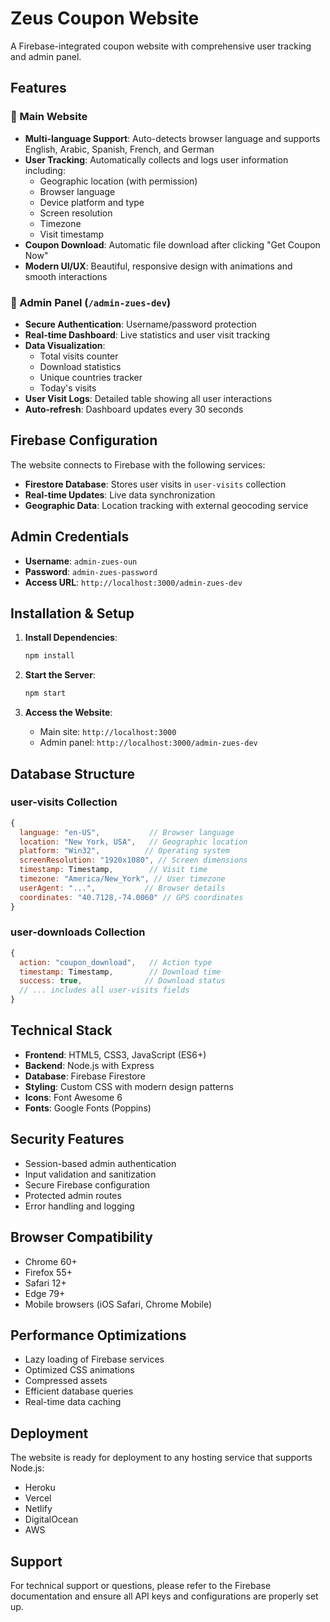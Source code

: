 # Zeus Coupon Website

A Firebase-integrated coupon website with comprehensive user tracking and admin panel.

## Features

### 🎯 Main Website
- **Multi-language Support**: Auto-detects browser language and supports English, Arabic, Spanish, French, and German
- **User Tracking**: Automatically collects and logs user information including:
  - Geographic location (with permission)
  - Browser language
  - Device platform and type
  - Screen resolution
  - Timezone
  - Visit timestamp
- **Coupon Download**: Automatic file download after clicking "Get Coupon Now"
- **Modern UI/UX**: Beautiful, responsive design with animations and smooth interactions

### 🔐 Admin Panel (`/admin-zues-dev`)
- **Secure Authentication**: Username/password protection
- **Real-time Dashboard**: Live statistics and user visit tracking
- **Data Visualization**: 
  - Total visits counter
  - Download statistics
  - Unique countries tracker
  - Today's visits
- **User Visit Logs**: Detailed table showing all user interactions
- **Auto-refresh**: Dashboard updates every 30 seconds

## Firebase Configuration

The website connects to Firebase with the following services:
- **Firestore Database**: Stores user visits in `user-visits` collection
- **Real-time Updates**: Live data synchronization
- **Geographic Data**: Location tracking with external geocoding service

## Admin Credentials

- **Username**: `admin-zues-oun`
- **Password**: `admin-zues-password`
- **Access URL**: `http://localhost:3000/admin-zues-dev`

## Installation & Setup

1. **Install Dependencies**:
   ```bash
   npm install
   ```

2. **Start the Server**:
   ```bash
   npm start
   ```

3. **Access the Website**:
   - Main site: `http://localhost:3000`
   - Admin panel: `http://localhost:3000/admin-zues-dev`

## Database Structure

### user-visits Collection
```javascript
{
  language: "en-US",           // Browser language
  location: "New York, USA",   // Geographic location
  platform: "Win32",          // Operating system
  screenResolution: "1920x1080", // Screen dimensions
  timestamp: Timestamp,        // Visit time
  timezone: "America/New_York", // User timezone
  userAgent: "...",           // Browser details
  coordinates: "40.7128,-74.0060" // GPS coordinates
}
```

### user-downloads Collection
```javascript
{
  action: "coupon_download",   // Action type
  timestamp: Timestamp,        // Download time
  success: true,              // Download status
  // ... includes all user-visits fields
}
```

## Technical Stack

- **Frontend**: HTML5, CSS3, JavaScript (ES6+)
- **Backend**: Node.js with Express
- **Database**: Firebase Firestore
- **Styling**: Custom CSS with modern design patterns
- **Icons**: Font Awesome 6
- **Fonts**: Google Fonts (Poppins)

## Security Features

- Session-based admin authentication
- Input validation and sanitization
- Secure Firebase configuration
- Protected admin routes
- Error handling and logging

## Browser Compatibility

- Chrome 60+
- Firefox 55+
- Safari 12+
- Edge 79+
- Mobile browsers (iOS Safari, Chrome Mobile)

## Performance Optimizations

- Lazy loading of Firebase services
- Optimized CSS animations
- Compressed assets
- Efficient database queries
- Real-time data caching

## Deployment

The website is ready for deployment to any hosting service that supports Node.js:
- Heroku
- Vercel
- Netlify
- DigitalOcean
- AWS

## Support

For technical support or questions, please refer to the Firebase documentation and ensure all API keys and configurations are properly set up.
